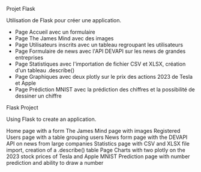Projet Flask

Utilisation de Flask pour créer une application.

- Page Accueil avec un formulaire
- Page The James Mind avec des images
- Page Utilisateurs inscrits avec un tableau regroupant les utilisateurs
- Page Formulaire de news avec l'API DEVAPI sur les news de grandes entreprises
- Page Statistiques avec l'importation de fichier CSV et XLSX, création d'un tableau .describe()
- Page Graphiques avec deux plotly sur le prix des actions 2023 de Tesla et Apple
- Page Prédiction MNIST avec la prédiction des chiffres et la possibilité de dessiner un chiffre

Flask Project

Using Flask to create an application.

Home page with a form
The James Mind page with images
Registered Users page with a table grouping users
News form page with the DEVAPI API on news from large companies
Statistics page with CSV and XLSX file import, creation of a .describe() table
Page Charts with two plotly on the 2023 stock prices of Tesla and Apple
MNIST Prediction page with number prediction and ability to draw a number
